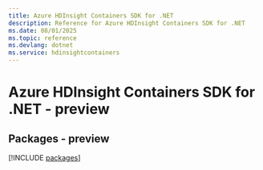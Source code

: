 ```yaml
---
title: Azure HDInsight Containers SDK for .NET
description: Reference for Azure HDInsight Containers SDK for .NET
ms.date: 08/01/2025
ms.topic: reference
ms.devlang: dotnet
ms.service: hdinsightcontainers
---
```

# Azure HDInsight Containers SDK for .NET - preview
## Packages - preview
[!INCLUDE [packages](hdinsight-containers-index.md)]